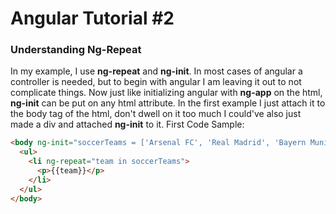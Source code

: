 # Angular Tutorial #2

### Understanding Ng-Repeat
In my example, I use **ng-repeat** and **ng-init**. In most cases of angular a controller is needed, but to begin with angular I am leaving it out to not complicate things. Now just like initializing angular with **ng-app** on the html, **ng-init** can be put on any html attribute. In the first example I just attach it to the body tag of the html, don't dwell on it too much I could've also just made a div and attached **ng-init** to it.
First Code Sample:  
```html
<body ng-init="soccerTeams = ['Arsenal FC', 'Real Madrid', 'Bayern Munich', 'PSG']">
  <ul>
    <li ng-repeat="team in soccerTeams">
      <p>{{team}}</p>
    </li>
  </ul>
</body>
```

